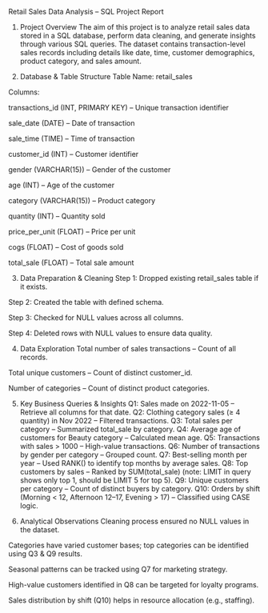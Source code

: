 Retail Sales Data Analysis – SQL Project Report
1. Project Overview
The aim of this project is to analyze retail sales data stored in a SQL database, perform data cleaning, and generate insights through various SQL queries. The dataset contains transaction-level sales records including details like date, time, customer demographics, product category, and sales amount.

2. Database & Table Structure
Table Name: retail_sales

Columns:

transactions_id (INT, PRIMARY KEY) – Unique transaction identifier

sale_date (DATE) – Date of transaction

sale_time (TIME) – Time of transaction

customer_id (INT) – Customer identifier

gender (VARCHAR(15)) – Gender of the customer

age (INT) – Age of the customer

category (VARCHAR(15)) – Product category

quantity (INT) – Quantity sold

price_per_unit (FLOAT) – Price per unit

cogs (FLOAT) – Cost of goods sold

total_sale (FLOAT) – Total sale amount

3. Data Preparation & Cleaning
Step 1: Dropped existing retail_sales table if it exists.

Step 2: Created the table with defined schema.

Step 3: Checked for NULL values across all columns.

Step 4: Deleted rows with NULL values to ensure data quality.

4. Data Exploration
Total number of sales transactions – Count of all records.

Total unique customers – Count of distinct customer_id.

Number of categories – Count of distinct product categories.

5. Key Business Queries & Insights
Q1: Sales made on 2022-11-05 – Retrieve all columns for that date.
Q2: Clothing category sales (≥ 4 quantity) in Nov 2022 – Filtered transactions.
Q3: Total sales per category – Summarized total_sale by category.
Q4: Average age of customers for Beauty category – Calculated mean age.
Q5: Transactions with sales > 1000 – High-value transactions.
Q6: Number of transactions by gender per category – Grouped count.
Q7: Best-selling month per year – Used RANK() to identify top months by average sales.
Q8: Top customers by sales – Ranked by SUM(total_sale) (note: LIMIT in query shows only top 1, should be LIMIT 5 for top 5).
Q9: Unique customers per category – Count of distinct buyers by category.
Q10: Orders by shift (Morning < 12, Afternoon 12–17, Evening > 17) – Classified using CASE logic.

6. Analytical Observations
Cleaning process ensured no NULL values in the dataset.

Categories have varied customer bases; top categories can be identified using Q3 & Q9 results.

Seasonal patterns can be tracked using Q7 for marketing strategy.

High-value customers identified in Q8 can be targeted for loyalty programs.

Sales distribution by shift (Q10) helps in resource allocation (e.g., staffing).

